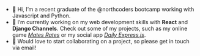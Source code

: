 - 👋 Hi, I’m a recent graduate of the @northcoders bootcamp working with Javascript and Python.
- 🌱 I’m currently working on my web development skills with **React** and **Django Channels**. Check out some of my projects, such as my online game [*Mates Rates*](https://github.com/jakejones2/mates-rate) or my social app [*Daily Express.js*](https://github.com/jakejones2/nc-news-app).
- 💞️ Would love to start collaborating on a project, so please get in touch via email! 

<!---
- 👀 I’m interested in 
jakejones2/jakejones2 is a ✨ special ✨ repository because its `README.md` (this file) appears on your GitHub profile.
You can click the Preview link to take a look at your changes.
--->
